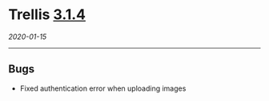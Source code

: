 # Trellis [3.1.4](https://github.com/human-nature-lab/trellis-app/releases/tag/v3.1.4)

*2020-01-15*

---

## Bugs
- Fixed authentication error when uploading images
